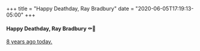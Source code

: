 +++
title = "Happy Deathday, Ray Bradbury"
date = "2020-06-05T17:19:13-05:00"
+++
#### Happy Deathday, Ray Bradbury ⚰️🌼

[8 years ago today.](https://www.nytimes.com/2012/06/07/books/ray-bradbury-popularizer-of-science-fiction-dies-at-91.html)
